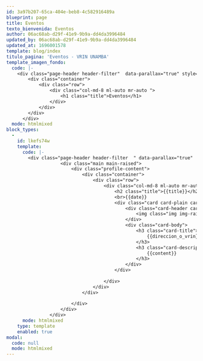 ```yaml
---
id: 3a97b207-65ca-404e-beb8-4c582916489a
blueprint: page
title: Eventos
texto_bienvenida: Eventos
author: 06ac68ab-d29f-41e9-9b9a-dd4da3996484
updated_by: 06ac68ab-d29f-41e9-9b9a-dd4da3996484
updated_at: 1696001578
template: blog/index
titulo_pagina: 'Eventos - VRIN UNAMBA'
template_imagen_fondo:
  code: |-
    <div class="page-header header-filter"  data-parallax="true" style="background-image: url('/assets/a_home_otros/eventos.webp');">
        <div class="container">
            <div class="row">
                <div class="col-md-8 ml-auto mr-auto ">
                    <h1 class="title">Eventos</h1>
                </div>
            </div>
        </div>
      </div>
  mode: htmlmixed
block_types:
  -
    id: lkefs74w
    template:
      code: |-
        <div class="page-header header-filter  " data-parallax="true"  style="background-image: linear-gradient(195deg,#ff14b1,#550874,#ab26cf,#741a68,#c4b5c0,#420553);" ></div>
                    <div class="main main-raised">
                        <div class="profile-content">
                            <div class="container">
                                <div class="row">
                                    <div class="col-md-8 ml-auto mr-auto">
                                        <h2 class="title">{{title}}</h2>
                                        <br>{{date}}
                                        <div class="card card-plain card-blog">
                                            <div class="card-header card-header-image">
                                                <img class="img img-raised" src="{{imagen_principal}}">
                                            </div>
                                            <div class="card-body">
                                                <h3 class="card-title">
                                                    {{direccion_o_vrin}}
                                                </h3>
                                                <h3 class="card-description p">
                                                    {{content}}
                                                </h3>
                                            </div>
                                        </div>
                                        
                                    </div>
                                </div>
                            </div>
                            
                        </div>
                    </div>
                </div>
      mode: htmlmixed
    type: template
    enabled: true
modal:
  code: null
  mode: htmlmixed
---
```


